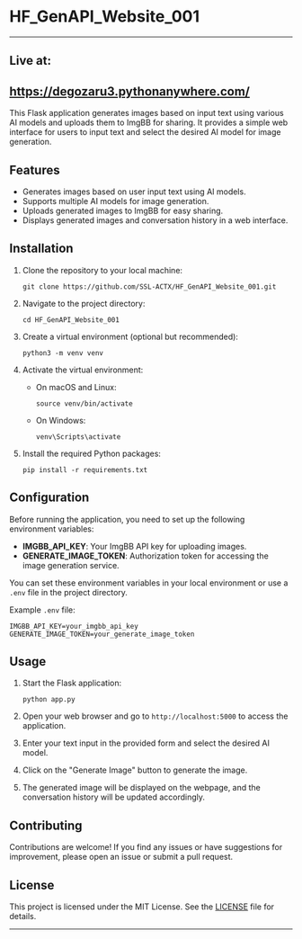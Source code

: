 # HF_GenAPI_Website_001

---
## Live at:
https://degozaru3.pythonanywhere.com/
---

This Flask application generates images based on input text using various AI models and uploads them to ImgBB for sharing. It provides a simple web interface for users to input text and select the desired AI model for image generation.

## Features

- Generates images based on user input text using AI models.
- Supports multiple AI models for image generation.
- Uploads generated images to ImgBB for easy sharing.
- Displays generated images and conversation history in a web interface.

## Installation

1. Clone the repository to your local machine:

    ```
    git clone https://github.com/SSL-ACTX/HF_GenAPI_Website_001.git
    ```

2. Navigate to the project directory:

    ```
    cd HF_GenAPI_Website_001
    ```

3. Create a virtual environment (optional but recommended):

    ```
    python3 -m venv venv
    ```

4. Activate the virtual environment:

    - On macOS and Linux:

        ```
        source venv/bin/activate
        ```

    - On Windows:

        ```
        venv\Scripts\activate
        ```

5. Install the required Python packages:

    ```
    pip install -r requirements.txt
    ```

## Configuration

Before running the application, you need to set up the following environment variables:

- **IMGBB_API_KEY**: Your ImgBB API key for uploading images.
- **GENERATE_IMAGE_TOKEN**: Authorization token for accessing the image generation service.

You can set these environment variables in your local environment or use a `.env` file in the project directory.

Example `.env` file:

```
IMGBB_API_KEY=your_imgbb_api_key
GENERATE_IMAGE_TOKEN=your_generate_image_token
```

## Usage

1. Start the Flask application:

    ```
    python app.py
    ```

2. Open your web browser and go to `http://localhost:5000` to access the application.

3. Enter your text input in the provided form and select the desired AI model.

4. Click on the "Generate Image" button to generate the image.

5. The generated image will be displayed on the webpage, and the conversation history will be updated accordingly.

## Contributing

Contributions are welcome! If you find any issues or have suggestions for improvement, please open an issue or submit a pull request.

## License

This project is licensed under the MIT License. See the [LICENSE](LICENSE) file for details.

---
